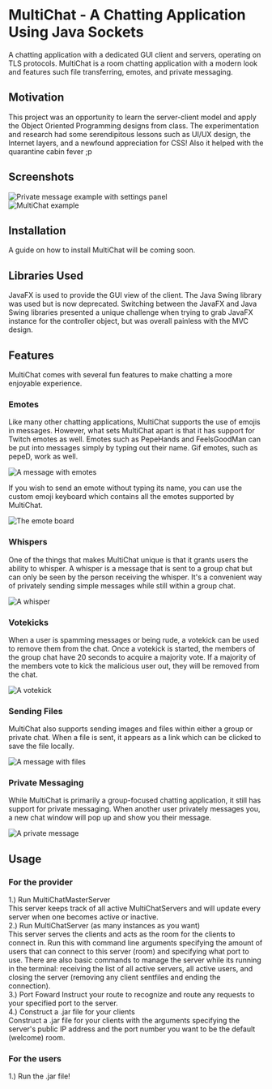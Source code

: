 # MultiChat - A Chatting Application Using Java Sockets
A chatting application with a dedicated GUI client and servers, operating on TLS protocols. MultiChat is a room chatting application with a modern look and features such file transferring, emotes, and private messaging.

## Motivation
This project was an opportunity to learn the server-client model and apply the Object Oriented Programming designs from class. The experimentation and research had some serendipitous lessons such as UI/UX design, the Internet layers, and a newfound appreciation for CSS! Also it helped with the quarantine cabin fever ;p

## Screenshots

![Private message example with settings panel](./images/privatemessage-settings-example.png)  
![MultiChat example](./images/multichat_example.png)  

## Installation
A guide on how to install MultiChat will be coming soon. 

## Libraries Used
JavaFX is used to provide the GUI view of the client. The Java Swing library was used but is now deprecated. Switching between the JavaFX and Java Swing libraries presented a unique challenge when trying to grab JavaFX instance for the controller object, but was overall painless with the MVC design.

## Features
MultiChat comes with several fun features to make chatting a more enjoyable experience. 

### Emotes
Like many other chatting applications, MultiChat supports the use of emojis in messages. However, what sets MultiChat apart is that it has support for Twitch emotes as well. Emotes such as PepeHands and FeelsGoodMan can be put into messages simply by typing out their name. Gif emotes, such as pepeD, work as well.

![A message with emotes](./images/emote_message.png)

If you wish to send an emote without typing its name, you can use the custom emoji keyboard which contains all the emotes supported by MultiChat.

![The emote board](./images/emote_board.png)

### Whispers
One of the things that makes MultiChat unique is that it grants users the ability to whisper. A whisper is a message that is sent to a group chat but can only be seen by the person receiving the whisper. It's a convenient way of privately sending simple messages while still within a group chat.

![A whisper](./images/whisper_example.png)

### Votekicks
When a user is spamming messages or being rude, a votekick can be used to remove them from the chat. Once a votekick is started, the members of the group chat have 20 seconds to acquire a majority vote. If a majority of the members vote to kick the malicious user out, they will be removed from the chat. 

![A votekick](./images/kicking_example.png)

### Sending Files
MultiChat also supports sending images and files within either a group or private chat. When a file is sent, it appears as a link which can be clicked to save the file locally.

![A message with files](./images/file_example.png)

### Private Messaging
While MultiChat is primarily a group-focused chatting application, it still has support for private messaging. When another user privately messages you, a new chat window will pop up and show you their message. 

![A private message](./images/pm_example.png)

## Usage

### For the provider
1.) Run MultiChatMasterServer  
    This server keeps track of all active MultiChatServers and will update every server when one becomes active or inactive.  
2.) Run MultiChatServer (as many instances as you want)  
    This server serves the clients and acts as the room for the clients to connect in. Run this with command line arguments specifying the amount of users that can connect to this server (room) and specifying what port to use. There are also basic commands to manage the server while its running in the terminal: receiving the list of all active servers, all active users, and closing the server (removing any client sentfiles and ending the connection).  
3.) Port Foward
    Instruct your route to recognize and route any requests to your specified port to the server.  
4.) Construct a .jar file for your clients  
    Construct a .jar file for your clients with the arguments specifying the server's public IP address and the port number you want to be the default (welcome) room.  

### For the users  
1.) Run the .jar file!  
